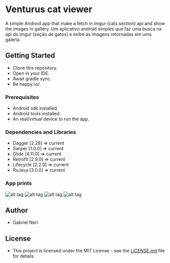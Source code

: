 # Venturus cat viewer

A simple Android app that make a fetch in imgur (cats section) api and show the images in gallery.
Um aplicativo android simples que faz uma busca na api do imgur (seção de gatos) e exibe as imagens retornadas em uma galeria.

## Getting Started
  - Clone this repository.
  - Open in your IDE.
  - Await gradle sync.
  - Be happy \o/.

### Prerequisites
  - Android sdk installed.
  - Android tools installed.
  - An real/virtual device to run the app.

### Dependencies and Libraries
  - Dagger    [2.28]    => current
  - Swiper    [1.0.0]   => current
  - Glide     [4.11.0]  => current
  - Retrofit  [2.9.0]   => current
  - Lifecycle [2.2.0]   => current
  - RxJava    [3.0.0]   => current

### App prints
  ![alt tag](./prints/print1.png)
  ![alt tag](./prints/print2.png)
  ![alt tag](./prints/print3.png)
  ![alt tag](./prints/print4.png)

## Author
  - Gabriel Neri

## License
   - This project is licensed under the MIT License - see the [LICENSE.md](LICENSE.md) file for details  
